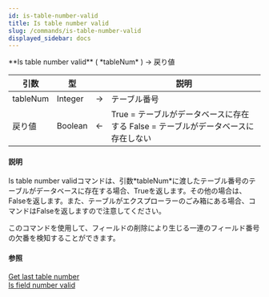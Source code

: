 ```yaml
---
id: is-table-number-valid
title: Is table number valid
slug: /commands/is-table-number-valid
displayed_sidebar: docs
---
```


<!--REF #_command_.Is table number valid.Syntax-->**Is table number valid** ( *tableNum* ) -> 戻り値<!-- END REF-->
<!--REF #_command_.Is table number valid.Params-->
| 引数 | 型 |  | 説明 |
| --- | --- | --- | --- |
| tableNum | Integer | &srarr; | テーブル番号 |
| 戻り値 | Boolean | &larr; | True = テーブルがデータベースに存在する False = テーブルがデータベースに存在しない |

<!-- END REF-->

#### 説明 

<!--REF #_command_.Is table number valid.Summary-->Is table number validコマンドは、引数*tableNum*に渡したテーブル番号のテーブルがデータベースに存在する場合、Trueを返します。<!-- END REF-->その他の場合は、Falseを返します。また、テーブルがエクスプローラーのごみ箱にある場合、コマンドはFalseを返しますので注意してください。

このコマンドを使用して、フィールドの削除により生じる一連のフィールド番号の欠番を検知することができます。

#### 参照 

[Get last table number](get-last-table-number.md)  
[Is field number valid](is-field-number-valid.md)  